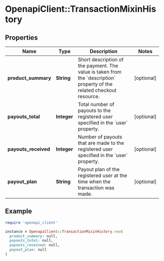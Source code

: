 # OpenapiClient::TransactionMixinHistory

## Properties

| Name | Type | Description | Notes |
| ---- | ---- | ----------- | ----- |
| **product_summary** | **String** | Short description of the payment. The value is taken from the &#x60;description&#x60; property of the related checkout resource. | [optional] |
| **payouts_total** | **Integer** | Total number of payouts to the registered user specified in the &#x60;user&#x60; property. | [optional] |
| **payouts_received** | **Integer** | Number of payouts that are made to the registered user specified in the &#x60;user&#x60; property. | [optional] |
| **payout_plan** | **String** | Payout plan of the registered user at the time when the transaction was made. | [optional] |

## Example

```ruby
require 'openapi_client'

instance = OpenapiClient::TransactionMixinHistory.new(
  product_summary: null,
  payouts_total: null,
  payouts_received: null,
  payout_plan: null
)
```

